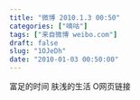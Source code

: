 ```yaml
---
title: "微博 2010.1.3 00:50"
categories: ["嘀咕"]
tags: ["来自微博 weibo.com"]
draft: false
slug: "1OJeDh"
date: "2010-01-03 00:50:00"
---
```


<p>富足的时间 肤浅的生活  O网页链接 ​​​​</p>
